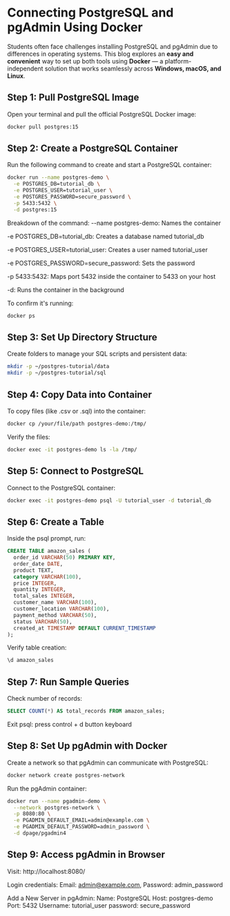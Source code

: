# Connecting PostgreSQL and pgAdmin Using Docker

Students often face challenges installing PostgreSQL and pgAdmin due to differences in operating systems. This blog explores an **easy and convenient** way to set up both tools using **Docker** — a platform-independent solution that works seamlessly across **Windows, macOS, and Linux**.

## Step 1: Pull PostgreSQL Image

Open your terminal and pull the official PostgreSQL Docker image:

```bash
docker pull postgres:15
```
## Step 2: Create a PostgreSQL Container

Run the following command to create and start a PostgreSQL container:

```bash
docker run --name postgres-demo \
  -e POSTGRES_DB=tutorial_db \
  -e POSTGRES_USER=tutorial_user \
  -e POSTGRES_PASSWORD=secure_password \
  -p 5433:5432 \
  -d postgres:15
```


Breakdown of the command:
--name postgres-demo: Names the container

-e POSTGRES_DB=tutorial_db: Creates a database named tutorial_db

-e POSTGRES_USER=tutorial_user: Creates a user named tutorial_user

-e POSTGRES_PASSWORD=secure_password: Sets the password

-p 5433:5432: Maps port 5432 inside the container to 5433 on your host

-d: Runs the container in the background

To confirm it's running:
```bash
docker ps
```

## Step 3: Set Up Directory Structure

Create folders to manage your SQL scripts and persistent data:


```bash
mkdir -p ~/postgres-tutorial/data
mkdir -p ~/postgres-tutorial/sql
```

## Step 4: Copy Data into Container

To copy files (like .csv or .sql) into the container:

```bash
docker cp /your/file/path postgres-demo:/tmp/
```

Verify the files:

```bash
docker exec -it postgres-demo ls -la /tmp/
```

## Step 5: Connect to PostgreSQL

Connect to the PostgreSQL container:

```bash
docker exec -it postgres-demo psql -U tutorial_user -d tutorial_db
```

## Step 6: Create a Table

Inside the psql prompt, run:

```sql
CREATE TABLE amazon_sales (
  order_id VARCHAR(50) PRIMARY KEY,
  order_date DATE,
  product TEXT,
  category VARCHAR(100),
  price INTEGER,
  quantity INTEGER,
  total_sales INTEGER,
  customer_name VARCHAR(100),
  customer_location VARCHAR(100),
  payment_method VARCHAR(50),
  status VARCHAR(50),
  created_at TIMESTAMP DEFAULT CURRENT_TIMESTAMP
);
```

Verify table creation:

```sql
\d amazon_sales
```

## Step 7: Run Sample Queries

Check number of records:
```sql 
SELECT COUNT(*) AS total_records FROM amazon_sales;
```


Exit psql:
press control + d button keyboard



## Step 8: Set Up pgAdmin with Docker

Create a network so that pgAdmin can communicate with PostgreSQL:

```bash
docker network create postgres-network
```

Run the pgAdmin container:

```bash
docker run --name pgadmin-demo \
  --network postgres-network \
  -p 8080:80 \
  -e PGADMIN_DEFAULT_EMAIL=admin@example.com \
  -e PGADMIN_DEFAULT_PASSWORD=admin_password \
  -d dpage/pgadmin4
```

## Step 9: Access pgAdmin in Browser

Visit: http://localhost:8080/

Login credentials: Email: admin@example.com, Password: admin_password

Add a New Server in pgAdmin: 
Name: PostgreSQL
Host: postgres-demo
Port: 5432
Username: tutorial_user
password: secure_password
















